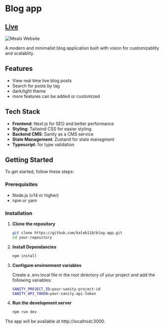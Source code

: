 # Blog app
## [Live](https://blog-app-six-beta.vercel.app/)

![Meals Website](https://i.postimg.cc/c1chvfSf/Screenshot-2024-08-24-184559.png)

A modern and minimalist blog application built with vision for customizablity and scalablity.

## Features

- View real time live blog posts
- Search for posts by tag
- dark/light theme
- more features can be added or customized

## Tech Stack

- **Frontend**: Next.js for SEO and better performance
- **Styling**: Tailwind CSS for easier styling
- **Backend CMS**: Sanity as a CMS service
- **State Management**: Zustand for state managment
- **Typescript**: for type validation

## Getting Started

To get started, follow these steps:

### Prerequisites

- Node.js (v14 or higher)
- npm or yarn

### Installation

1. **Clone the repository**

   ```bash
   git clone https://github.com/kaleb110/blog-app.git
   cd your-repository

1. **Install Dependancies**
   
   ```bash
   npm install

1. **Configure environment variables**

   Create a .env.local file in the root directory of your project and add the following variables:

   ```bash
   SANITY_PROJECT_ID=your-sanity-project-id
   SANITY_API_TOKEN=your-sanity-api-token

1. **Run the development server**
   
   ```bash
   npm run dev

The app will be available at http://localhost:3000.

